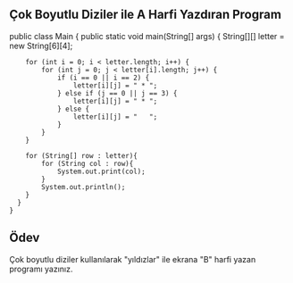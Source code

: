Çok Boyutlu Diziler ile A Harfi Yazdıran Program
-
public class Main {
public static void main(String[] args) {
String[][] letter = new String[6][4];

        for (int i = 0; i < letter.length; i++) {
            for (int j = 0; j < letter[i].length; j++) {
                if (i == 0 || i == 2) {
                    letter[i][j] = " * ";
                } else if (j == 0 || j == 3) {
                    letter[i][j] = " * ";
                } else {
                    letter[i][j] = "   ";
                }
            }
        }

        for (String[] row : letter){
            for (String col : row){
                System.out.print(col);
            }
            System.out.println();
        }
      }
    }

Ödev
-
Çok boyutlu diziler kullanılarak "yıldızlar" ile ekrana "B" harfi yazan programı yazınız.
